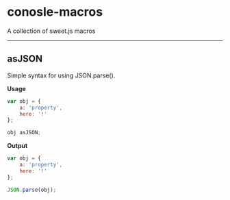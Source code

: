 # conosle-macros

A collection of sweet.js macros

---

## asJSON
Simple syntax for using JSON.parse().

**Usage**

``` javascript
var obj = {
    a: 'property',
    here: '!'
};

obj asJSON;
```

**Output**

``` javascript
var obj = {
    a: 'property',
    here: '!'
};

JSON.parse(obj);
```